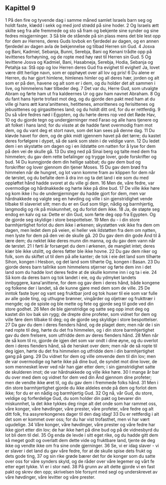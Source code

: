## Kapittel 9

1 På den fire og tyvende dag i samme måned samlet Israels barn seg og holdt faste, klædd i sekk og med jord strødd på sine hoder.
2 Og Israels ætt skilte seg fra alle fremmede og sto så fram og bekjente sine synder og sine fedres misgjerninger.
3 Så ble de stående på sin plass mens det ble lest opp for dem av Herrens, deres Guds lovbok en fjerdedel av dagen, og en annen fjerdedel av dagen avla de bekjennelse og tilbad Herren sin Gud.
4 Josva og Bani, Kadmiel, Sebanja, Bunni, Serebja, Bani og Kenani trådte opp på levittenes forhøyning, og de ropte med høy røst til Herren sin Gud.
5 Og levittene Josva og Kadmiel, Bani, Hasabneja, Serebja, Hodia, Sebanja og Petahja sa: Stå opp og lov Herren deres Gud fra evighet til evighet! Ja, lovet være ditt herlige navn, som er opphøyet over all lov og pris!
6 Du alene er Herren, du har gjort himlene, himlenes himler og all deres hær, jorden og alt som er på den, havene og alt som er i dem, og du holder det alt sammen i live, og himmelens hær tilbeder deg.
7 Det var du, Herre Gud, som utvalgte Abram og førte ham ut fra kaldeernes Ur og gav ham navnet Abraham.
8 Og du fant hans hjerte trofast mot deg, og du gjorde den pakt med ham at du ville gi hans ætt kana'anittenes, hetittenes, amorittenes og ferisittenes og jebusittenes og girgasittenes land; og du holdt ditt ord, for du er rettferdig.
9 Du så våre fedres nød i Egypten, og du hørte deres rop ved det Røde Hav,
10 og du gjorde tegn og undergjerninger med Farao og alle hans tjenere og alt folket i hans land; for du visste at de hadde faret overmodig fram mot dem, og du vant deg et stort navn, som det kan sees på denne dag.
11 Du kløvde havet for dem, og de gikk midt igjennem havet på det tørre; du kastet deres forfølgere i dypet, så de sank som stein i de veldige vann.
12 Du ledet dem i en skystøtte om dagen og i en ildstøtte om natten for å Iyse for dem på den vei de skulle gå.
13 Du steg ned på Sinai berg og talte med dem fra himmelen; du gav dem rette befalinger og trygge lover, gode forskrifter og bud.
14 Du kunngjorde dem din hellige sabbat; du gav dem bud og forskrifter og lover gjennom din tjener Moses.
15 Du gav dem brød fra himmelen når de hungret, og lot vann komme fram av klippen for dem når de tørstet, og du befalte dem å dra inn og ta det land i eie som du med oppløftet hånd hadde svoret at du ville gi dem.
16 Men de, våre fedre, var overmodige og hårdnakkede og hørte ikke på dine bud.
17 De ville ikke høre og kom ikke i hu de undergjerninger du hadde gjort for dem, men var hårdnakkede og valgte seg en høvding og ville i sin gjenstridighet vende tilbake til slaveriet sitt; men du er en Gud som tilgir, nådig og barmhjertig, langmodig og rik på miskunnhet, og du forlot dem ikke.
18 Ja, de støpte seg endog en kalv og sa: Dette er din Gud, som førte deg opp fra Egypten. Og de gjorde seg skyldige i store bespottelser.
19 Men du - i din store barmhjertighet forlot du dem ikke i ørkenen; skystøtten vek ikke fra dem om dagen, men ledet dem på veien, ei heller vek ildstøtten fra dem om natten, men lyste for dem på den vei de skulle gå.
20 Du gav dem din gode Ånd til å lære dem; du nektet ikke deres munn din manna, og du gav dem vann når de tørstet.
21 I førti år forsørget du dem i ørkenen, de manglet intet; deres klær ble ikke utslitt, og deres føtter ble ikke hovne.
22 Du gav dem riker og folk, som du skiftet ut til dem på alle kanter; de tok i eie det land som tilhørte Sihon, kongen i Hesbon, og det land som tilhørte Og, kongen i Basan.
23 Du gjorde deres barn tallrike som himmelens stjerner og førte dem inn i det land som du hadde lovt deres fedre at de skulle komme inn i og ta i eie.
24 Så kom da deres barn og tok landet i eie, og du ydmyket landets innbyggere, kana'anittene, for dem og gav dem i deres hånd, både kongene og folkene der i landet, så de kunne gjøre med dem som de ville.
25 De inntok faste byer og vant seg fruktbar jord og tok huser til eie som var fulle av alle gode ting, og uthugne brønner, vingårder og oljetrær og frukttrær i mengde; og de spiste og ble mette og fete og gjorde seg til gode ved din store godhet.
26 Men de ble gjenstridige og satte seg opp imot deg og kastet din lov bak sin rygg; de drepte dine profeter, som vidnet for dem og ville føre dem tilbake til deg; og de gjorde seg skyldige i store bespottelser.
27 Da gav du dem i deres fienders hånd, og de plaget dem; men når de i sin nød ropte til deg, hørte du det fra himmelen, og i din store barmhjertighet gav du dem frelsere, som utfridde dem av deres fienders hånd.
28 Men når de så kom til ro, gjorde de igjen det som var ondt i dine øyne, og du overlot dem i deres fienders hånd, så de hersket over dem; men når de så ropte til deg igjen, hørte du det fra himmelen og utfridde dem i din barmhjertighet gang på gang.
29 Du vidnet for dem og ville omvende dem til din lov; men de var overmodige og hørte ikke på dine bud, de syndet mot dine lover, de som mennesket lever ved når han gjør etter dem; i sin gjenstridighet satte de skulderen imot; de var hårdnakkede og ville ikke høre.
30 I mange år bar du over med dem og vidnet for dem ved din Ånd gjennom dine profeter; men de vendte ikke øret til, og du gav dem i fremmede folks hånd.
31 Men i din store barmhjertighet gjorde du ikke aldeles ende på dem og forlot dem ikke; for du er en nådig og barmhjertig Gud.
32 Og nå, vår Gud, du store, veldige og forferdelige Gud, du som holder din pakt og bevarer din miskunnhet, la det ikke tykkes deg ringe alt det onde som har rammet oss, våre konger, våre høvdinger, våre prester, våre profeter, våre fedre og alt ditt folk, fra assyrerkongenes dager til den dag idag!
33 Du er rettferdig i alt det som er kommet over oss; for du har vist trofasthet, men vi har vært ugudelige.
34 Våre konger, våre høvdinger, våre prester og våre fedre har ikke gjort etter din lov; de har ikke hørt på dine bud og på de vidnesbyrd du lot bli dem til del.
35 Og enda de levde i sitt eget rike, og du hadde gitt dem så meget godt og overlatt dem dette vide og fruktbare land, tjente de deg ikke og vendte ikke om fra sine onde gjerninger.
36 Se, vi er idag slaver - vi er slaver i det land du gav våre fedre, for at de skulle spise dets frukt og dets gode ting,
37 og sin rike grøde bærer det for de konger som du satte over oss for våre synders skyld, og de råder over våre legemer og vårt fe etter eget tykke. Vi er i stor nød.
38 På grunn av alt dette gjorde vi en fast pakt og skrev den opp; skrivelsen ble forsynt med segl og underskrevet av våre høvdinger, våre levitter og våre prester.
